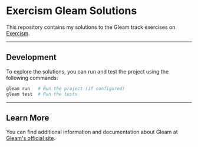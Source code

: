 # Exercism Gleam Solutions

This repository contains my solutions to the Gleam track exercises on [Exercism](https://exercism.org/tracks/gleam/concepts).

---

## Development

To explore the solutions, you can run and test the project using the following commands:

```sh
gleam run   # Run the project (if configured)
gleam test  # Run the tests
```

---

## Learn More

You can find additional information and documentation about Gleam at [Gleam's official site](https://gleam.run/).